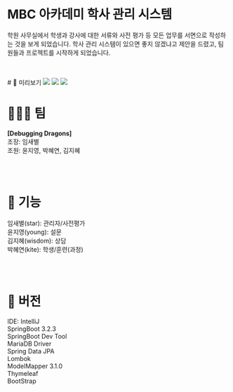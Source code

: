 # MBC 아카데미 학사 관리 시스템
학원 사무실에서 학생과 강사에 대한 서류와 사전 평가 등 모든 업무를 서면으로 작성하는 것을 보게 되었습니다. 학사 관리 시스템이 있으면 좋지 않겠냐고 제안을 드렸고, 팀원들과 프로젝트를 시작하게 되었습니다. 

<br>
<br>
# 📌 미리보기
<img src="https://github.com/bbbyeol01/ezenmanagement/assets/145461705/021a6b4d-a3dd-4b0f-932b-e89407fab95b">
<img src="https://github.com/bbbyeol01/ezenmanagement/assets/145461705/c0836d5a-0916-4482-81ef-e1ff63c6a55c">
<img src="https://github.com/bbbyeol01/ezenmanagement/assets/145461705/55cb3448-8ce1-4aa8-8f30-4834cbe180d4">


# 🧑‍🤝‍🧑 팀
**[Debugging Dragons]**<br>
조장: 임새별<br>
조원: 윤지영, 박혜연, 김지혜

<br>
<br>

# 📌 기능

임새별(star): 관리자/사전평가<br>
윤지영(young): 설문<br>
김지혜(wisdom): 상담<br>
박혜연(kite): 학생/훈련(과정)<br>

<br>
<br>

# 📌 버전
IDE: IntelliJ<br>
SpringBoot 3.2.3<br>
SpringBoot Dev Tool<br>
MariaDB Driver<br>
Spring Data JPA<br>
Lombok<br>
ModelMapper 3.1.0<br>
Thymeleaf<br>
BootStrap<br>

<br>
<br>
<br>



